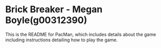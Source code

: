 # Brick Breaker - Megan Boyle(g00312390)

This is the README for PacMan, which includes details about the game including instructions detailing how to play the game.